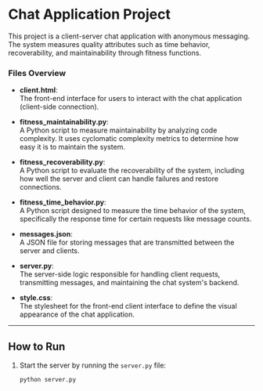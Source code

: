 # Chat Application Project

This project is a client-server chat application with anonymous messaging. The system measures quality attributes such as time behavior, recoverability, and maintainability through fitness functions.


### Files Overview

- **client.html**:  
  The front-end interface for users to interact with the chat application (client-side connection).
  
- **fitness_maintainability.py**:  
  A Python script to measure maintainability by analyzing code complexity. It uses cyclomatic complexity metrics to determine how easy it is to maintain the system.

- **fitness_recoverability.py**:  
  A Python script to evaluate the recoverability of the system, including how well the server and client can handle failures and restore connections.

- **fitness_time_behavior.py**:  
  A Python script designed to measure the time behavior of the system, specifically the response time for certain requests like message counts.

- **messages.json**:  
  A JSON file for storing messages that are transmitted between the server and clients.

- **server.py**:  
  The server-side logic responsible for handling client requests, transmitting messages, and maintaining the chat system's backend.

- **style.css**:  
  The stylesheet for the front-end client interface to define the visual appearance of the chat application.

---

## How to Run

1. Start the server by running the `server.py` file:
   ```bash
   python server.py
